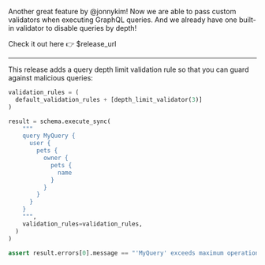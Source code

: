 Another great feature by @jonnykim! Now we are able to pass
custom validators when executing GraphQL queries. And we
already have one built-in validator to disable queries by depth!

Check it out here 👉 $release_url

---

This release adds a query depth limit validation rule so that you can guard
against malicious queries:

```python
validation_rules = (
  default_validation_rules + [depth_limit_validator(3)]
)

result = schema.execute_sync(
    """
    query MyQuery {
      user {
        pets {
          owner {
            pets {
              name
            }
          }
        }
      }
    }
    """,
    validation_rules=validation_rules,
  )
)

assert result.errors[0].message == "'MyQuery' exceeds maximum operation depth of 3"
```
